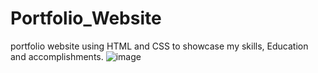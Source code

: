 # Portfolio_Website
portfolio website using HTML and CSS to showcase my skills, Education and accomplishments.
![image](https://github.com/Yasmeen1211/Portfolio_Website/assets/148194770/6da5adec-de00-4f5c-8577-7ec994c9b0fa)
